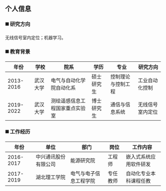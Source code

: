 <!-- ---
permalink: /
title: "Welcome"
excerpt: "About me"
author_profile: true
redirect_from: 
  - /about/
  - /about.html
--- -->

个人信息
------
### ◼️ 研究方向

无线信号室内定位；机器学习。

### ◼️ 教育背景

|年份|学校|院系|学历|专业|研究方向|
|------|------|------|------|------|------|
|2013-2016|武汉大学|电气与自动化学院自动化系|硕士研究生|控制理论与控制工程|工业自动化控制|
|2019-2022|武汉大学|测绘遥感信息工程国家重点实验室|博士研究生|通信与信息系统|无线信号室内定位|

### ◼️ 工作经历

|年份|单位|部门|岗位|工作内容|
|------|------|------|------|------|
|2016-2017|中兴通讯股份有限公司|能源研究院|工程师|嵌入式系统应用软件研发|
|2017-2019|湖北理工学院|电气与电子信息工程学院|专任教师|自动化专业本科课程任教|
